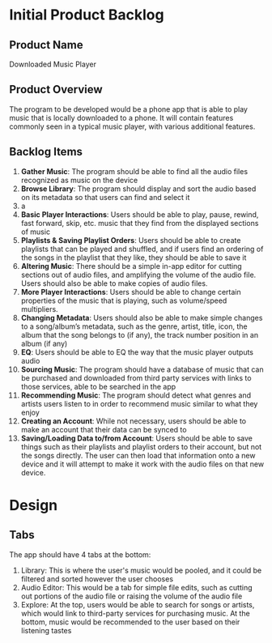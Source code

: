 # Initial Product Backlog
## Product Name
Downloaded Music Player
## Product Overview
The program to be developed would be a phone app that is able to play music that is locally downloaded to a phone. It will contain features commonly seen in a typical music player, with various additional features.
## Backlog Items
1. **Gather Music**: The program should be able to find all the audio files recognized as music on the device
2. **Browse Library**: The program should display and sort the audio based on its metadata so that users can find and select it
3.   a
4. **Basic Player Interactions**: Users should be able to play, pause, rewind, fast forward, skip, etc. music that they find from the displayed sections of music
5. **Playlists & Saving Playlist Orders**: Users should be able to create playlists that can be played and shuffled, and if users find an ordering of the songs in the playlist that they like, they should be able to save it 
6. **Altering Music**: There should be a simple in-app editor for cutting sections out of audio files, and amplifying the volume of the audio file. Users should also be able to make copies of audio files.
7. **More Player Interactions**: Users should be able to change certain properties of the music that is playing, such as volume/speed multipliers.
8. **Changing Metadata**: Users should also be able to make simple changes to a song/album’s metadata, such as the genre, artist, title, icon, the album that the song belongs to (if any), the track number position in an album (if any)
9. **EQ**: Users should be able to EQ the way that the music player outputs audio
10. **Sourcing Music**: The program should have a database of music that can be purchased and downloaded from third party services with links to those services, able to be searched in the app
11. **Recommending Music**: The program should detect what genres and artists users listen to in order to recommend music similar to what they enjoy
12. **Creating an Account**: While not necessary, users should be able to make an account that their data can be synced to
13. **Saving/Loading Data to/from Account**: Users should be able to save things such as their playlists and playlist orders to their account, but not the songs directly. The user can then load that information onto a new device and it will attempt to make it work with the audio files on that new device.

# Design
## Tabs
The app should have 4 tabs at the bottom:
1. Library: This is where the user's music would be pooled, and it could be filtered and sorted however the user chooses
2. Audio Editor: This would be a tab for simple file edits, such as cutting out portions of the audio file or raising the volume of the audio file
3. Explore: At the top, users would be able to search for songs or artists, which would link to third-party services for purchasing music. At the bottom, music would be recommended to the user based on their listening tastes
